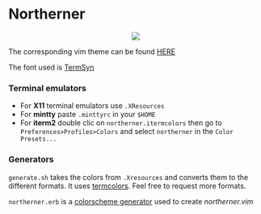 # Northerner
<p align="center"> 
<img src="https://user-images.githubusercontent.com/31094504/29409130-c95b942e-8342-11e7-9405-c4237594f408.png">
</p>

The corresponding vim theme can be found [HERE](http://www.github.com/daftwooly/vim-northerner)

The font used is [TermSyn](https://sourceforge.net/projects/termsyn/)

### Terminal emulators

- For **X11** terminal emulators use `.XResources`
- For **mintty** paste `.minttyrc` in your `$HOME`
- For **iterm2** double clic on `northerner.itermcolors` then go to `Preferences>Profiles>Colors` and select `northerner` in the `Color Presets...`

### Generators

`generate.sh` takes the colors from `.Xresources` and converts them to the different formats. It uses [termcolors](https://pypi.python.org/pypi/termcolor). Feel free to request more formats.

`northerner.erb` is a [colorscheme generator](https://gist.github.com/romainl/5cd2f4ec222805f49eca) used to create *northerner.vim*
